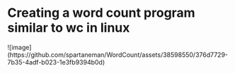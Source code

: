 <h1> Creating a word count program similar to wc in linux</h1>
![image](https://github.com/spartaneman/WordCount/assets/38598550/376d7729-7b35-4adf-b023-1e3fb9394b0d)

